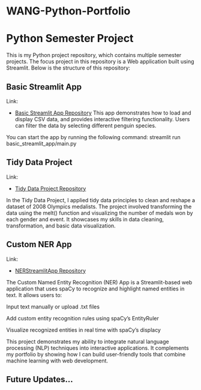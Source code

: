 # WANG-Python-Portfolio

# Python Semester Project

This is my Python project repository, which contains multiple semester projects. The focus project in this repository is a Web application built using Streamlit. Below is the structure of this repository:

## Basic Streamlit App
Link: 
- [Basic Streamlit App Repository](https://github.com/aowang33/WANG-Python-Portfolio/tree/main/basic_streamlit_app)
This app demonstrates how to load and display CSV data, and provides interactive filtering functionality. Users can filter the data by selecting different penguin species.

You can start the app by running the following command:
streamlit run basic_streamlit_app/main.py

## Tidy Data Project
Link:
- [Tidy Data Project Repository](https://github.com/aowang33/WANG-Python-Portfolio/tree/main/TidyData-Project)

In the Tidy Data Project, I applied tidy data principles to clean and reshape a dataset of 2008 Olympics medalists. The project involved transforming the data using the melt() function and visualizing the number of medals won by each gender and event. It showcases my skills in data cleaning, transformation, and basic data visualization.

## Custom NER App
Link: 
- [NERStreamlitApp Repository](https://github.com/aowang33/WANG-Python-Portfolio/tree/main/NERStreamlitApp)

The Custom Named Entity Recognition (NER) App is a Streamlit-based web application that uses spaCy to recognize and highlight named entities in text. It allows users to:

Input text manually or upload .txt files

Add custom entity recognition rules using spaCy’s EntityRuler

Visualize recognized entities in real time with spaCy’s displacy

This project demonstrates my ability to integrate natural language processing (NLP) techniques into interactive applications. It complements my portfolio by showing how I can build user-friendly tools that combine machine learning with web development.

## Future Updates...
